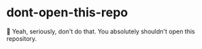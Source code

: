 # dont-open-this-repo
🤫 Yeah, seriously, don't do that. You absolutely shouldn't open this repository.
